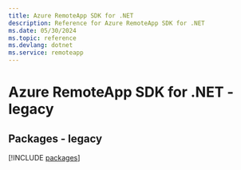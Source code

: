 ```yaml
---
title: Azure RemoteApp SDK for .NET
description: Reference for Azure RemoteApp SDK for .NET
ms.date: 05/30/2024
ms.topic: reference
ms.devlang: dotnet
ms.service: remoteapp
---
```

# Azure RemoteApp SDK for .NET - legacy
## Packages - legacy
[!INCLUDE [packages](remoteapp-index.md)]